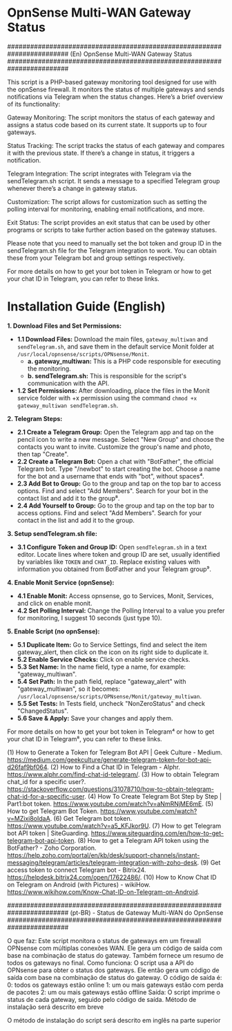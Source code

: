 # OpnSense Multi-WAN Gateway Status
########################################################################
(En) OpnSense Multi-WAN Gateway Status
########################################################################

This script is a PHP-based gateway monitoring tool designed for use with the opnSense firewall. It monitors the status of multiple gateways and sends notifications via Telegram when the status changes. Here’s a brief overview of its functionality:

Gateway Monitoring: The script monitors the status of each gateway and assigns a status code based on its current state. It supports up to four gateways.

Status Tracking: The script tracks the status of each gateway and compares it with the previous state. If there’s a change in status, it triggers a notification.

Telegram Integration: The script integrates with Telegram via the sendTelegram.sh script. It sends a message to a specified Telegram group whenever there’s a change in gateway status.

Customization: The script allows for customization such as setting the polling interval for monitoring, enabling email notifications, and more.

Exit Status: The script provides an exit status that can be used by other programs or scripts to take further action based on the gateway statuses.

Please note that you need to manually set the bot token and group ID in the sendTelegram.sh file for the Telegram integration to work. You can obtain these from your Telegram bot and group settings respectively.

For more details on how to get your bot token in Telegram or how to get your chat ID in Telegram, you can refer to these links.


# Installation Guide (English)

**1. Download Files and Set Permissions:**
- **1.1 Download Files:** Download the main files, `gateway_multiwan` and `sendTelegram.sh`, and save them in the default service Monit folder at `/usr/local/opnsense/scripts/OPNsense/Monit`.
    - **a. gateway_multiwan:** This is a PHP code responsible for executing the monitoring.
    - **b. sendTelegram.sh:** This is responsible for the script's communication with the API.
- **1.2 Set Permissions:** After downloading, place the files in the Monit service folder with +x permission using the command `chmod +x gateway_multiwan sendTelegram.sh`.

**2. Telegram Steps:**
- **2.1 Create a Telegram Group:** Open the Telegram app and tap on the pencil icon to write a new message. Select "New Group" and choose the contacts you want to invite. Customize the group's name and photo, then tap "Create".
- **2.2 Create a Telegram Bot:** Open a chat with "BotFather", the official Telegram bot. Type "/newbot" to start creating the bot. Choose a name for the bot and a username that ends with "bot", without spaces⁴.
- **2.3 Add Bot to Group:** Go to the group and tap on the top bar to access options. Find and select "Add Members". Search for your bot in the contact list and add it to the group⁸.
- **2.4 Add Yourself to Group:** Go to the group and tap on the top bar to access options. Find and select "Add Members". Search for your contact in the list and add it to the group.

**3. Setup sendTelegram.sh file:**
- **3.1 Configure Token and Group ID:** Open `sendTelegram.sh` in a text editor. Locate lines where token and group ID are set, usually identified by variables like `TOKEN` and `CHAT_ID`. Replace existing values with information you obtained from BotFather and your Telegram group⁹.

**4. Enable Monit Service (opnSense):**
- **4.1 Enable Monit:** Access opnsense, go to Services, Monit, Services, and click on enable monit.
- **4.2 Set Polling Interval:** Change the Polling Interval to a value you prefer for monitoring, I suggest 10 seconds (just type 10).

**5. Enable Script (no opnSense):**
- **5.1 Duplicate Item:** Go to Service Settings, find and select the item gateway_alert, then click on the icon on its right side to duplicate it.
- **5.2 Enable Service Checks:** Click on enable service checks.
- **5.3 Set Name:** In the name field, type a name, for example: "gateway_multiwan".
- **5.4 Set Path:** In the path field, replace "gateway_alert" with "gateway_multiwan", so it becomes: `/usr/local/opnsense/scripts/OPNsense/Monit/gateway_multiwan`.
- **5.5 Set Tests:** In Tests field, uncheck "NonZeroStatus" and check "ChangedStatus".
- **5.6 Save & Apply:** Save your changes and apply them.

For more details on how to get your bot token in Telegram⁴ or how to get your chat ID in Telegram⁸, you can refer to these links.

(1) How to Generate a Token for Telegram Bot API | Geek Culture - Medium. https://medium.com/geekculture/generate-telegram-token-for-bot-api-d26faf9bf064.
(2) How to Find a Chat ID in Telegram - Alphr. https://www.alphr.com/find-chat-id-telegram/.
(3) How to obtain Telegram chat_id for a specific user?. https://stackoverflow.com/questions/31078710/how-to-obtain-telegram-chat-id-for-a-specific-user.
(4) How To Create Telegram Bot Step by Step | Part1:bot token. https://www.youtube.com/watch?v=aNmRNjME6mE.
(5) How to get Telegram Bot Token. https://www.youtube.com/watch?v=MZixi8oIdaA.
(6) Get Telegram bot token. https://www.youtube.com/watch?v=a5_KFJkor9U.
(7) How to get Telegram bot API token | SiteGuarding. https://www.siteguarding.com/en/how-to-get-telegram-bot-api-token.
(8) How to get a Telegram API token using the BotFather? - Zoho Corporation. https://help.zoho.com/portal/en/kb/desk/support-channels/instant-messaging/telegram/articles/telegram-integration-with-zoho-desk.
(9) Get access token to connect Telegram bot - Bitrix24. https://helpdesk.bitrix24.com/open/17622486/.
(10) How to Know Chat ID on Telegram on Android (with Pictures) - wikiHow. https://www.wikihow.com/Know-Chat-ID-on-Telegram-on-Android.


########################################################################
(pt-BR) - Status de Gateway Multi-WAN do OpnSense
########################################################################

O que faz: Este script monitora o status de gateways em um firewall OPNsense com múltiplas conexões WAN. Ele gera um código de saída com base na combinação de status do gateway. Também fornece um resumo de todos os gateways no final.
Como funciona: O script usa a API do OPNsense para obter o status dos gateways. Ele então gera um código de saída com base na combinação de status do gateway. O código de saída é:
0: todos os gateways estão online
1: um ou mais gateways estão com perda de pacotes
2: um ou mais gateways estão offline
Saída: O script imprime o status de cada gateway, seguido pelo código de saída.
Método de instalação será descrito em breve

O método de instalação do script será descrito em inglês na parte superior

